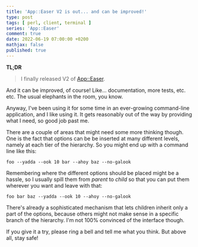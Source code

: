 ```yaml
---
title: 'App::Easer V2 is out... and can be improved!'
type: post
tags: [ perl, client, terminal ]
series: 'App::Easer'
comment: true
date: 2022-06-19 07:00:00 +0200
mathjax: false
published: true
---
```


**TL;DR**

> I finally released V2 of [App::Easer][].

And it can be improved, of course! Like... documentation, more tests,
etc. etc. The usual elephants in the room, you know.

Anyway, I've been using it for some time in an ever-growing command-line
application, and I like using it. It gets reasonably out of the way by
providing what I need, so good job past me.

There are a couple of areas that might need some more thinking though.
One is the fact that options can be be inserted at many different
levels, namely at each tier of the hierarchy. So you might end up with a
command line like this:

```shell
foo --yadda --ook 10 bar --ahoy baz --no-galook
```

Remembering where the different options should be placed might be a
hassle, so I usually spill them from *parent* to *child* so that you can
put them wherever you want and leave with that:

```shell
foo bar baz --yadda --ook 10 --ahoy --no-galook
```

There's already a sophisticated mechanism that lets children inherit
only a part of the options, because others might not make sense in a
specific branch of the hierarchy. I'm not 100% convinced of the
interface though.

If you give it a try, please ring a bell and tell me what you think. But
above all, stay safe!

[Perl]: https://www.perl.org/
[App::Easer]: https://metacpan.org/pod/App::Easer
